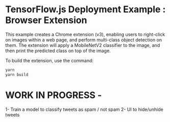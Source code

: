 # TensorFlow.js Deployment Example : Browser Extension

This example creates a Chrome extension (v3), enabling users to right-click on
images within a web page, and perform multi-class object detection on them. The
extension will apply a MobileNetV2 classifier to the image, and then print
the predicted class on top of the image.

To build the extension, use the command:

```sh
yarn
yarn build
```

# WORK IN PROGRESS -

1- Train a model to classify tweets as spam / not spam
2- UI to hide/unhide tweets
